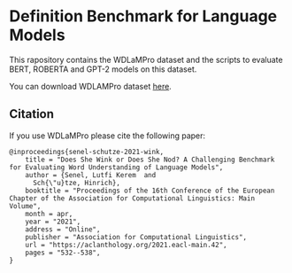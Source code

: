 # Definition Benchmark for Language Models

This rapository contains the WDLaMPro dataset and the scripts to evaluate BERT, ROBERTA and GPT-2 models on this dataset.

You can download WDLAMPro dataset [here](https://www.dropbox.com/s/0fgqsj8w1dlx9qc/WDNLAMPro.json?dl=0).

## Citation

If you use WDLaMPro please cite the following paper:

```
@inproceedings{senel-schutze-2021-wink,
    title = "Does She Wink or Does She Nod? A Challenging Benchmark for Evaluating Word Understanding of Language Models",
    author = {Senel, Lutfi Kerem  and
      Sch{\"u}tze, Hinrich},
    booktitle = "Proceedings of the 16th Conference of the European Chapter of the Association for Computational Linguistics: Main Volume",
    month = apr,
    year = "2021",
    address = "Online",
    publisher = "Association for Computational Linguistics",
    url = "https://aclanthology.org/2021.eacl-main.42",
    pages = "532--538",
}
```
